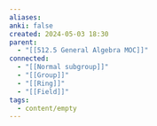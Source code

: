 ```yaml
---
aliases: 
anki: false
created: 2024-05-03 18:30
parent:
  - "[[512.5 General Algebra MOC]]"
connected:
  - "[[Normal subgroup]]"
  - "[[Group]]"
  - "[[Ring]]"
  - "[[Field]]"
tags:
  - content/empty
---
```

